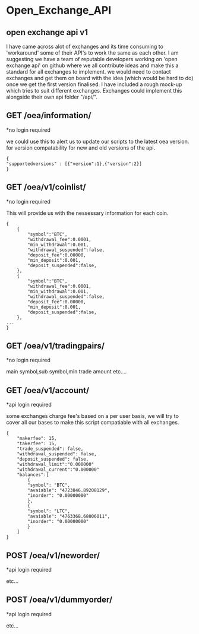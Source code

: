 # Open_Exchange_API
open exchange api v1
-----------------------------
I have came across alot of exchanges and its time consuming to 'workaround' some
of their API's to work the same as each other. I am suggesting we have a team of reputable developers
working on 'open exchange api' on github where we all contribute ideas and make this a standard for all exchanges
to implement. we would need to contact exchanges and get them on board with the idea (which would be hard to do)
once we get the first version finalised.
I have included a rough mock-up which tries to suit different exchanges.
Exchanges could implement this alongside their own api folder "/api/".

 

GET /oea/information/
--------------------

*no login required 

we could use this to alert us to update our scripts to the latest oea version.
for version compatability for new and old versions of the api. 


    {
    "supportedversions" : [{"version":1},{"version":2}] 
    }

GET /oea/v1/coinlist/
--------------------

*no login required

This will provide us with the nessessary information for each coin.

    {
        {
            "symbol":"BTC",
            "withdrawal_fee":0.0001,
            "min_withdrawal":0.001,
            "withdrawal_suspended":false,
            "deposit_fee":0.00000,
            "min_deposit":0.001,
            "deposit_suspended":false,
        },
        {
            "symbol":"BTC",
            "withdrawal_fee":0.0001,
            "min_withdrawal":0.001,
            "withdrawal_suspended":false,
            "deposit_fee":0.00000,
            "min_deposit":0.001,
            "deposit_suspended":false,
        },
    ...
    }

GET /oea/v1/tradingpairs/
------------------

*no login required

main symbol,sub symbol,min trade amount
etc....

GET /oea/v1/account/
------------------

*api login required

some exchanges charge fee's based on a per user basis, we will try to cover all our bases to make this script compatiable with all exchanges.

    {
        "makerfee": 15,
        "takerfee": 15, 
        "trade_suspended": false,
        "withdrawal_suspended": false,
        "deposit_suspended": false,
        "withdrawal_limit":"0.000000"
        "withdrawal_current":"0.000000"
        "balances":[
            {
            "symbol": "BTC",
            "avaiable": "4723846.89208129",
            "inorder": "0.00000000"
            },
            {
            "symbol": "LTC",
            "avaiable": "4763368.68006011",
            "inorder": "0.00000000"
            }
        ]
    }
    
POST /oea/v1/neworder/
------------------

*api login required

etc... 

POST /oea/v1/dummyorder/
------------------

*api login required

etc... 


